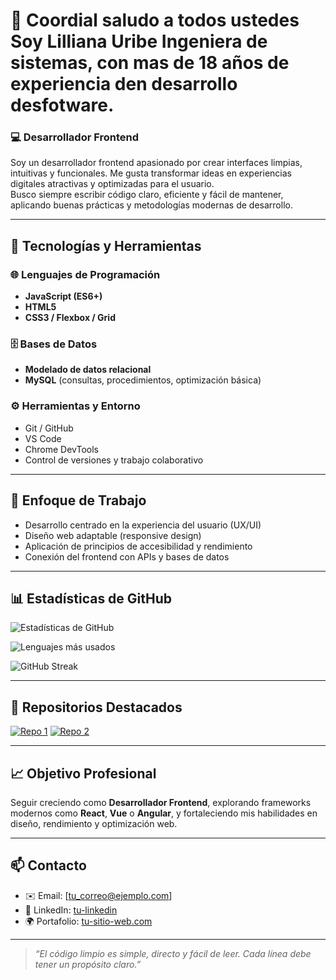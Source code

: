 # 👋 Coordial saludo a todos ustedes Soy Lilliana Uribe Ingeniera de sistemas, con mas de 18 años de experiencia den desarrollo desfotware.

### 💻 Desarrollador Frontend

Soy un desarrollador frontend apasionado por crear interfaces limpias, intuitivas y funcionales. Me gusta transformar ideas en experiencias digitales atractivas y optimizadas para el usuario.  
Busco siempre escribir código claro, eficiente y fácil de mantener, aplicando buenas prácticas y metodologías modernas de desarrollo.

---

## 🧠 Tecnologías y Herramientas

### 🌐 Lenguajes de Programación
- **JavaScript (ES6+)**
- **HTML5**
- **CSS3 / Flexbox / Grid**

### 🗄️ Bases de Datos
- **Modelado de datos relacional**
- **MySQL** (consultas, procedimientos, optimización básica)

### ⚙️ Herramientas y Entorno
- Git / GitHub  
- VS Code  
- Chrome DevTools  
- Control de versiones y trabajo colaborativo

---

## 🚀 Enfoque de Trabajo
- Desarrollo centrado en la experiencia del usuario (UX/UI)
- Diseño web adaptable (responsive design)
- Aplicación de principios de accesibilidad y rendimiento
- Conexión del frontend con APIs y bases de datos

---

## 📊 Estadísticas de GitHub

![Estadísticas de GitHub](https://github-readme-stats.vercel.app/api?username=lillianau&show_icons=true&theme=tokyonight)

![Lenguajes más usados](https://github-readme-stats.vercel.app/api/top-langs/?username=lillianau&layout=compact&theme=tokyonight)

![GitHub Streak](https://github-readme-streak-stats.herokuapp.com/?user=TU-USUARIO&theme=tokyonight)

---

## 🧩 Repositorios Destacados

[![Repo 1](https://github-readme-stats.vercel.app/api/pin/?username=lillianau&repo=nombre-del-repositorio-1&theme=tokyonight)](https://github.com/TU-USUARIO/nombre-del-repositorio-1)
[![Repo 2](https://github-readme-stats.vercel.app/api/pin/?username=TU-USUARIO&repo=nombre-del-repositorio-2&theme=tokyonight)](https://github.com/TU-USUARIO/nombre-del-repositorio-2)

---

## 📈 Objetivo Profesional
Seguir creciendo como **Desarrollador Frontend**, explorando frameworks modernos como **React**, **Vue** o **Angular**, y fortaleciendo mis habilidades en diseño, rendimiento y optimización web.

---

## 📫 Contacto
- ✉️ Email: [tu_correo@ejemplo.com]  
- 💼 LinkedIn: [tu-linkedin](https://linkedin.com/in/tu-perfil)  
- 🌍 Portafolio: [tu-sitio-web.com](https://tu-sitio-web.com)

---

> _“El código limpio es simple, directo y fácil de leer. Cada línea debe tener un propósito claro.”_
